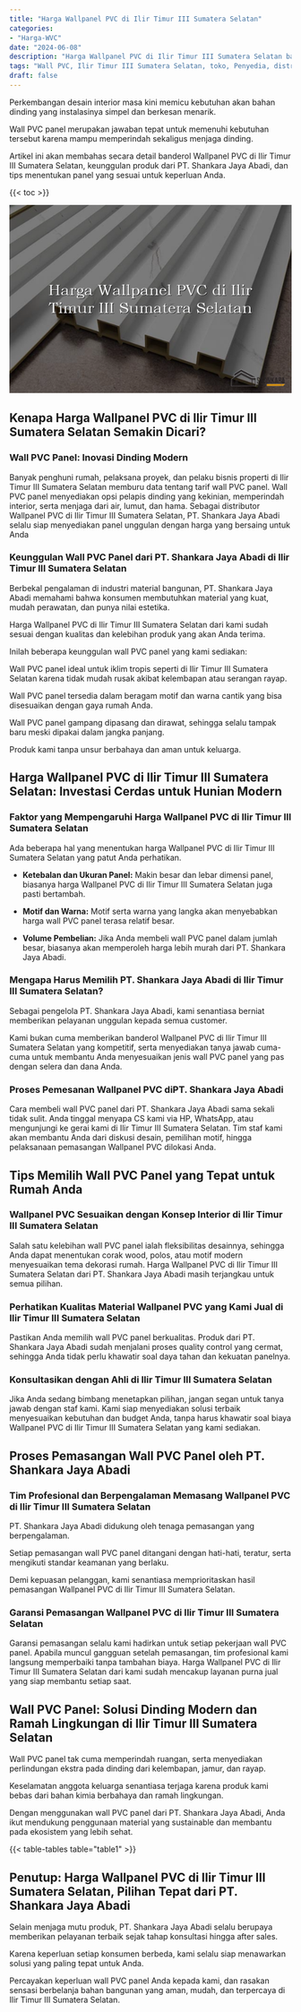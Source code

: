 ```yaml
---
title: "Harga Wallpanel PVC di Ilir Timur III Sumatera Selatan"
categories: 
- "Harga-WVC"
date: "2024-06-08"
description: "Harga Wallpanel PVC di Ilir Timur III Sumatera Selatan bagi tempat tinggal, perkantoran, serta gerai. Panel unggulan, variasi motif, variasi warna elegan, dengan layanan penempatan dikerjakan oleh teknisi profesional dan jaminan resmi!|Jasa penyediaan Wallpanel PVC di Ilir Timur III Sumatera Selatan untuk keperluan tempat tinggal, kantor, atau gerai, dengan produk unggulan dan penempatan oleh teknisi profesional dan garansi resmi.|Pilihan Wallpanel PVC di Ilir Timur III Sumatera Selatan yang terpercaya untuk rumah, perkantoran, dan ritel, dengan panel berkualitas dan penempatan dikerjakan oleh teknisi profesional serta garansi resmi.|Distribusi Wallpanel PVC di Ilir Timur III Sumatera Selatan untuk rumah, kantor, dan ritel, dengan material berkualitas dan instalasi oleh tim profesional, dilengkapi dengan jaminan resmi.}"
tags: "Wall PVC, Ilir Timur III Sumatera Selatan, toko, Penyedia, distributor"
draft: false
---
```


Perkembangan desain interior masa kini memicu kebutuhan akan bahan dinding yang instalasinya simpel dan berkesan menarik.

Wall PVC panel merupakan jawaban tepat untuk memenuhi kebutuhan tersebut karena mampu memperindah sekaligus menjaga dinding.

Artikel ini akan membahas secara detail banderol Wallpanel PVC di Ilir Timur III Sumatera Selatan, keunggulan produk dari PT. Shankara Jaya Abadi, dan tips menentukan panel yang sesuai untuk keperluan Anda.

{{< toc >}}

![Harga Wallpanel PVC di Ilir Timur III Sumatera Selatan](/images/Harga-WVC/Harga-Wallpanel-PVC-di-Ilir-Timur-III-Sumatera-Selatan.png)


## Kenapa Harga Wallpanel PVC di Ilir Timur III Sumatera Selatan Semakin Dicari?

### Wall PVC Panel: Inovasi Dinding Modern

Banyak penghuni rumah, pelaksana proyek, dan pelaku bisnis properti di Ilir Timur III Sumatera Selatan memburu data tentang tarif wall PVC panel. Wall PVC panel menyediakan opsi pelapis dinding yang kekinian, memperindah interior, serta menjaga dari air, lumut, dan hama. Sebagai distributor Wallpanel PVC di Ilir Timur III Sumatera Selatan, PT. Shankara Jaya Abadi selalu siap menyediakan panel unggulan dengan harga yang bersaing untuk Anda

### Keunggulan Wall PVC Panel dari PT. Shankara Jaya Abadi di Ilir Timur III Sumatera Selatan

Berbekal pengalaman di industri material bangunan, PT. Shankara Jaya Abadi memahami bahwa konsumen membutuhkan material yang kuat, mudah perawatan, dan punya nilai estetika.

Harga Wallpanel PVC di Ilir Timur III Sumatera Selatan dari kami sudah sesuai dengan kualitas dan kelebihan produk yang akan Anda terima.

Inilah beberapa keunggulan wall PVC panel yang kami sediakan:

Wall PVC panel ideal untuk iklim tropis seperti di Ilir Timur III Sumatera Selatan karena tidak mudah rusak akibat kelembapan atau serangan rayap.

Wall PVC panel tersedia dalam beragam motif dan warna cantik yang bisa disesuaikan dengan gaya rumah Anda.

Wall PVC panel gampang dipasang dan dirawat, sehingga selalu tampak baru meski dipakai dalam jangka panjang.

Produk kami tanpa unsur berbahaya dan aman untuk keluarga.

## Harga Wallpanel PVC di Ilir Timur III Sumatera Selatan: Investasi Cerdas untuk Hunian Modern

### Faktor yang Mempengaruhi Harga Wallpanel PVC di Ilir Timur III Sumatera Selatan

Ada beberapa hal yang menentukan harga Wallpanel PVC di Ilir Timur III Sumatera Selatan yang patut Anda perhatikan.

- **Ketebalan dan Ukuran Panel:** Makin besar dan lebar dimensi panel, biasanya harga Wallpanel PVC di Ilir Timur III Sumatera Selatan juga pasti bertambah.

- **Motif dan Warna:** Motif serta warna yang langka akan menyebabkan harga wall PVC panel terasa relatif besar.

- **Volume Pembelian:** Jika Anda membeli wall PVC panel dalam jumlah besar, biasanya akan memperoleh harga lebih murah dari PT. Shankara Jaya Abadi.

### Mengapa Harus Memilih PT. Shankara Jaya Abadi di Ilir Timur III Sumatera Selatan?

Sebagai pengelola PT. Shankara Jaya Abadi, kami senantiasa berniat memberikan pelayanan unggulan kepada semua customer.

Kami bukan cuma memberikan banderol Wallpanel PVC di Ilir Timur III Sumatera Selatan yang kompetitif, serta menyediakan tanya jawab cuma-cuma untuk membantu Anda menyesuaikan jenis wall PVC panel yang pas dengan selera dan dana Anda.

### Proses Pemesanan Wallpanel PVC diPT. Shankara Jaya Abadi

Cara membeli wall PVC panel dari PT. Shankara Jaya Abadi sama sekali tidak sulit. Anda tinggal menyapa CS kami via HP, WhatsApp, atau mengunjungi ke gerai kami di Ilir Timur III Sumatera Selatan. Tim staf kami akan membantu Anda dari diskusi desain, pemilihan motif, hingga pelaksanaan pemasangan Wallpanel PVC dilokasi Anda.

## Tips Memilih Wall PVC Panel yang Tepat untuk Rumah Anda

### Wallpanel PVC Sesuaikan dengan Konsep Interior di Ilir Timur III Sumatera Selatan

Salah satu kelebihan wall PVC panel ialah fleksibilitas desainnya, sehingga Anda dapat menentukan corak wood, polos, atau motif modern menyesuaikan tema dekorasi rumah. Harga Wallpanel PVC di Ilir Timur III Sumatera Selatan dari PT. Shankara Jaya Abadi masih terjangkau untuk semua pilihan.

### Perhatikan Kualitas Material Wallpanel PVC yang Kami Jual di Ilir Timur III Sumatera Selatan

Pastikan Anda memilih wall PVC panel berkualitas. Produk dari PT. Shankara Jaya Abadi sudah menjalani proses quality control yang cermat, sehingga Anda tidak perlu khawatir soal daya tahan dan kekuatan panelnya.

### Konsultasikan dengan Ahli di Ilir Timur III Sumatera Selatan

Jika Anda sedang bimbang menetapkan pilihan, jangan segan untuk tanya jawab dengan staf kami. Kami siap menyediakan solusi terbaik menyesuaikan kebutuhan dan budget Anda, tanpa harus khawatir soal biaya Wallpanel PVC di Ilir Timur III Sumatera Selatan yang kami sediakan.

## Proses Pemasangan Wall PVC Panel oleh PT. Shankara Jaya Abadi

### Tim Profesional dan Berpengalaman Memasang Wallpanel PVC di Ilir Timur III Sumatera Selatan

PT. Shankara Jaya Abadi didukung oleh tenaga pemasangan yang berpengalaman.

Setiap pemasangan wall PVC panel ditangani dengan hati-hati, teratur, serta mengikuti standar keamanan yang berlaku.

Demi kepuasan pelanggan, kami senantiasa memprioritaskan hasil pemasangan Wallpanel PVC di Ilir Timur III Sumatera Selatan.

### Garansi Pemasangan Wallpanel PVC di Ilir Timur III Sumatera Selatan

Garansi pemasangan selalu kami hadirkan untuk setiap pekerjaan wall PVC panel. Apabila muncul gangguan setelah pemasangan, tim profesional kami langsung memperbaiki tanpa tambahan biaya. Harga Wallpanel PVC di Ilir Timur III Sumatera Selatan dari kami sudah mencakup layanan purna jual yang siap membantu setiap saat.

## Wall PVC Panel: Solusi Dinding Modern dan Ramah Lingkungan di Ilir Timur III Sumatera Selatan

Wall PVC panel tak cuma memperindah ruangan, serta menyediakan perlindungan ekstra pada dinding dari kelembapan, jamur, dan rayap.

Keselamatan anggota keluarga senantiasa terjaga karena produk kami bebas dari bahan kimia berbahaya dan ramah lingkungan.

Dengan menggunakan wall PVC panel dari PT. Shankara Jaya Abadi, Anda ikut mendukung penggunaan material yang sustainable dan membantu pada ekosistem yang lebih sehat.

{{< table-tables table="table1" >}}

## Penutup: Harga Wallpanel PVC di Ilir Timur III Sumatera Selatan, Pilihan Tepat dari PT. Shankara Jaya Abadi

Selain menjaga mutu produk, PT. Shankara Jaya Abadi selalu berupaya memberikan pelayanan terbaik sejak tahap konsultasi hingga after sales.

Karena keperluan setiap konsumen berbeda, kami selalu siap menawarkan solusi yang paling tepat untuk Anda.

Percayakan keperluan wall PVC panel Anda kepada kami, dan rasakan sensasi berbelanja bahan bangunan yang aman, mudah, dan terpercaya di Ilir Timur III Sumatera Selatan.